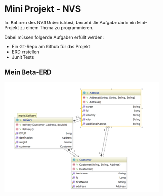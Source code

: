 # Mini Projekt - NVS
Im Rahmen des NVS Unterrichtest, besteht die Aufgabe darin ein Mini-Projekt zu einem Thema zu programmieren.

Dabei müssen folgende Aufgaben erfüllt werden:

- Ein Git-Repo am Github für das Projekt
- ERD erstellen
- Junit Tests


## Mein Beta-ERD

![./ERD_MiniProject](./ERD_MiniProject.png)